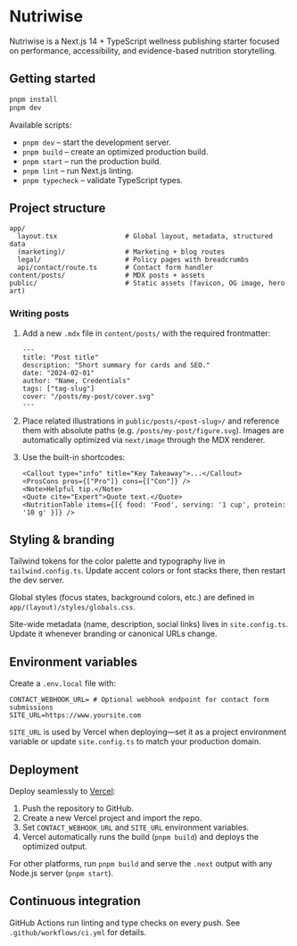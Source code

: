 # Nutriwise

Nutriwise is a Next.js 14 + TypeScript wellness publishing starter focused on performance, accessibility, and evidence-based nutrition storytelling.

## Getting started

```bash
pnpm install
pnpm dev
```

Available scripts:

- `pnpm dev` – start the development server.
- `pnpm build` – create an optimized production build.
- `pnpm start` – run the production build.
- `pnpm lint` – run Next.js linting.
- `pnpm typecheck` – validate TypeScript types.

## Project structure

```
app/
  layout.tsx                 # Global layout, metadata, structured data
  (marketing)/               # Marketing + blog routes
  legal/                     # Policy pages with breadcrumbs
  api/contact/route.ts       # Contact form handler
content/posts/               # MDX posts + assets
public/                      # Static assets (favicon, OG image, hero art)
```

### Writing posts

1. Add a new `.mdx` file in `content/posts/` with the required frontmatter:

   ```mdx
   ---
   title: "Post title"
   description: "Short summary for cards and SEO."
   date: "2024-02-01"
   author: "Name, Credentials"
   tags: ["tag-slug"]
   cover: "/posts/my-post/cover.svg"
   ---
   ```

2. Place related illustrations in `public/posts/<post-slug>/` and reference them with absolute paths (e.g. `/posts/my-post/figure.svg`). Images are automatically optimized via `next/image` through the MDX renderer.

3. Use the built-in shortcodes:

   ```mdx
   <Callout type="info" title="Key Takeaway">...</Callout>
   <ProsCons pros={["Pro"]} cons={["Con"]} />
   <Note>Helpful tip.</Note>
   <Quote cite="Expert">Quote text.</Quote>
   <NutritionTable items={[{ food: 'Food', serving: '1 cup', protein: '10 g' }]} />
   ```

## Styling & branding

Tailwind tokens for the color palette and typography live in `tailwind.config.ts`. Update accent colors or font stacks there, then restart the dev server.

Global styles (focus states, background colors, etc.) are defined in `app/(layout)/styles/globals.css`.

Site-wide metadata (name, description, social links) lives in `site.config.ts`. Update it whenever branding or canonical URLs change.

## Environment variables

Create a `.env.local` file with:

```
CONTACT_WEBHOOK_URL= # Optional webhook endpoint for contact form submissions
SITE_URL=https://www.yoursite.com
```

`SITE_URL` is used by Vercel when deploying—set it as a project environment variable or update `site.config.ts` to match your production domain.

## Deployment

Deploy seamlessly to [Vercel](https://vercel.com):

1. Push the repository to GitHub.
2. Create a new Vercel project and import the repo.
3. Set `CONTACT_WEBHOOK_URL` and `SITE_URL` environment variables.
4. Vercel automatically runs the build (`pnpm build`) and deploys the optimized output.

For other platforms, run `pnpm build` and serve the `.next` output with any Node.js server (`pnpm start`).

## Continuous integration

GitHub Actions run linting and type checks on every push. See `.github/workflows/ci.yml` for details.
